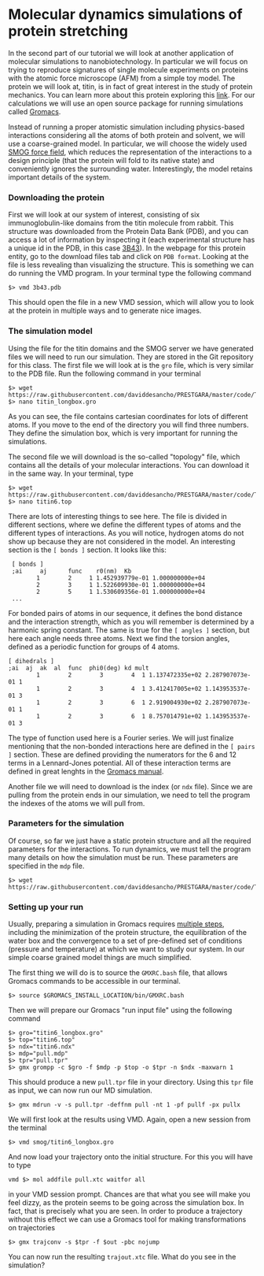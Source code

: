 # Molecular dynamics simulations of protein stretching 
In the second part of our tutorial we will look at another 
application of molecular simulations to nanobiotechnology.
In particular we will focus on trying to reproduce 
signatures of single molecule experiments on proteins
with the atomic force microscope (AFM) from a simple toy
model. The protein we will look at, titin, is in fact of great
interest in the study of protein mechanics. You can learn 
more about this protein exploring this 
[link](http://pdb101.rcsb.org/motm/185). For our calculations
we will use an open source package for running simulations called
 [Gromacs](www.gromacs.org).

Instead of running a proper atomistic simulation including physics-based
interactions considering all the atoms of both protein and solvent, we
will use a coarse-grained model. In particular, we will choose the 
widely used [SMOG force field](http://smog-server.org/), which reduces
the representation of the interactions to a design principle (that the
protein will fold to its native state) and conveniently ignores the 
surrounding water. Interestingly, the model retains important 
details of the system. 

### Downloading the protein
First we will look at our system of interest, consisting of six 
immunoglobulin-like domains from the titin molecule from rabbit.
This structure was downloaded from the Protein Data Bank (PDB), and 
you can access a lot of information by inspecting it (each 
experimental structure has a unique id in the PDB, in this case
[3B43](https://www.rcsb.org/pdb/explore.do?structureId=3B43)).
In the webpage for this protein entity, go to the download files
tab and click on ```PDB format```.
Looking at the file is less revealing than visualizing the structure.
This is something we can do running the VMD program. In your terminal
type the following command

	$> vmd 3b43.pdb

This should open the file in a new VMD session, which will allow you
to look at the protein in multiple ways and to generate nice images.

### The simulation model
Using the file for the titin domains and the SMOG server we have generated
files we will need to run our simulation. They are stored in the Git 
repository for this class. The first file we will look at is the ```gro``` 
file, which is very similar to the PDB file. Run the following command in
your terminal 

	$> wget https://raw.githubusercontent.com/daviddesancho/PRESTGARA/master/code/TitinPulling/smog/titin6_longbox.gro
	$> nano titin_longbox.gro

As you can see, the file contains cartesian coordinates for lots of different
atoms. If you move to the end of the directory you will find three numbers.
They define the simulation box, which is very important for running the 
simulations.

The second file we will download is the so-called "topology" file, which
contains all the details of your molecular interactions. You can download
it in the same way. In your terminal, type

	$> wget https://raw.githubusercontent.com/daviddesancho/PRESTGARA/master/code/TitinPulling/smog/titin6.top
	$> nano titin6.top

There are lots of interesting things to see here. The file is divided in 
different sections, where we define the different types of atoms and the
different types of interactions. As you will notice, hydrogen atoms do not
show up because they are not considered in the model. An interesting section
is the ```[ bonds ]``` section. It looks like this:

	 [ bonds ]
	 ;ai     aj      func    r0(nm)  Kb
	        1        2     1 1.452939779e-01 1.000000000e+04
	        2        3     1 1.522609930e-01 1.000000000e+04
	        2        5     1 1.530609356e-01 1.000000000e+04
	 ...

For bonded pairs of atoms in our sequence, it defines the bond distance and 
the interaction strength, which as you will remember is determined by a 
harmonic spring constant. The same is true for the ```[ angles ]``` section,
 but here each angle needs three atoms. Next we  find the torsion angles, 
defined as a periodic function for groups of 4  atoms. 

	[ dihedrals ]
	;ai  aj  ak  al  func  phi0(deg) kd mult
	        1        2        3        4  1 1.137472335e+02 2.287907073e-01 1
	        1        2        3        4  1 3.412417005e+02 1.143953537e-01 3
	        1        2        3        6  1 2.919004930e+02 2.287907073e-01 1
	        1        2        3        6  1 8.757014791e+02 1.143953537e-01 3

The type of function used here is a Fourier series. We will just finalize
mentioning that the non-bonded interactions here are defined in the ```[ pairs ]```
section. These are defined providing the numerators for the 6 and 12 terms in a Lennard-Jones
potential.
All of these interaction terms are defined in great lenghts in the [Gromacs
manual](http://manual.gromacs.org/documentation/). 

Another file we will need to download is the index (or ```ndx``` file). Since
we are pulling from the protein ends in our simulation, we need to tell the program
the indexes of the atoms we will pull from.

### Parameters for the simulation
Of course, so far we just have a static protein structure and all the required
 parameters for the interactions. To run dynamics, we must tell the program many 
details on how the simulation must be run. These parameters are specified in the 
```mdp``` file.

	$> wget https://raw.githubusercontent.com/daviddesancho/PRESTGARA/master/code/TitinPulling/smog/titin6.ndx

### Setting up your run
Usually, preparing a simulation in Gromacs requires [multiple 
steps](http://www.gromacs.org/Documentation/How-tos/Steps_to_Perform_a_Simulation),
 including the minimization of the protein structure, the equilibration of the 
water box and the convergence to a set of pre-defined set of conditions (pressure 
and temperature) at which we want to study our system. In our simple coarse grained 
model things are much simplified. 

The first thing we will do is to source the ```GMXRC.bash``` file, that allows Gromacs
commands to be accessible in our terminal.


	$> source $GROMACS_INSTALL_LOCATION/bin/GMXRC.bash 

Then we will prepare our Gromacs "run input file" using the following command

	$> gro="titin6_longbox.gro"
	$> top="titin6.top"
	$> ndx="titin6.ndx"
	$> mdp="pull.mdp"
	$> tpr="pull.tpr"
	$> gmx grompp -c $gro -f $mdp -p $top -o $tpr -n $ndx -maxwarn 1

This should produce a new ```pull.tpr``` file in your directory. Using this
 ```tpr``` file as input, we can now run our MD simulation.

	$> gmx mdrun -v -s pull.tpr -deffnm pull -nt 1 -pf pullf -px pullx

We will first look at the results using VMD. Again, open a new session from the terminal

	$> vmd smog/titin6_longbox.gro

And now load your trajectory onto the initial structure. For this you will have to type

	vmd $> mol addfile pull.xtc waitfor all

in your VMD session prompt. Chances are that what you see will make you feel
dizzy, as the protein seems to be going across the simulation box. In fact, that
is precisely what you are seen. In order to produce a trajectory without this
effect we can use a Gromacs tool for making transformations on trajectories

	$> gmx trajconv -s $tpr -f $out -pbc nojump

You can now run the resulting ```trajout.xtc``` file. What do you see in the simulation?

